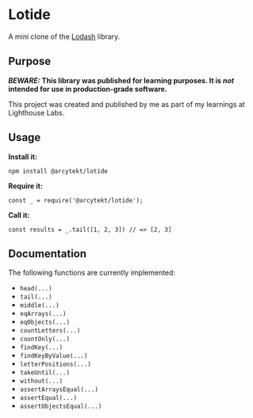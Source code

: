 # Lotide

A mini clone of the [Lodash](https://lodash.com) library.

## Purpose

**_BEWARE:_ This library was published for learning purposes. It is _not_ intended for use in production-grade software.**

This project was created and published by me as part of my learnings at Lighthouse Labs. 

## Usage

**Install it:**

`npm install @arcytekt/lotide`

**Require it:**

`const _ = require('@arcytekt/lotide');`

**Call it:**

`const results = _.tail([1, 2, 3]) // => [2, 3]`

## Documentation

The following functions are currently implemented:

* `head(...)`
* `tail(...)`
* `middle(...)`
* `eqArrays(...)`
* `eqObjects(...)`
* `countLetters(...)`
* `countOnly(...)`
* `findKey(...)`
* `findKeyByValue(...)`
* `letterPositions(...)`
* `takeUntil(...)`
* `without(...)`
* `assertArraysEqual(...)`
* `assertEqual(...)`
* `assertObjectsEqual(...)`